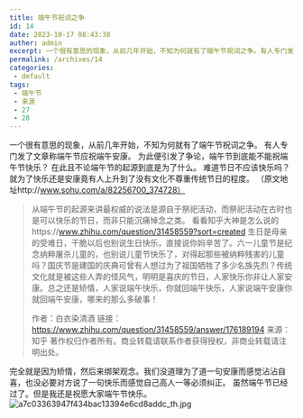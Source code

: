 ```yaml
---
title: 端午节祝词之争
id: 14
date: 2023-10-17 08:43:38
auther: admin
excerpt: 一个很有意思的现象，从前几年开始，不知为何就有了端午节祝词之争。有人专门发了文章称端午节应祝端午安康。为此便引发了争论，端午节到底能不能祝端午节快乐？在此且不论端午节的起源到底是为了什么。难道节日不应该快乐吗？就为了快乐还是安康竟有人上升到了没有文化不尊重传统节日的程度。（原文地址）从端午节的起源来讲最权威的说法是源自于祭祀活动，而祭祀活动在古时也是可以快乐的节日，而非只能沉痛悼念之类。看看知乎大神是怎么说的生日是母亲的受难日，干脆以后也别说生日快乐，直接说你妈辛苦了。六一儿童节是纪念纳粹屠杀儿童的，也别说儿童节快乐了，对得起那些被纳粹残害的儿童吗？国庆节是建国的庆典可曾有人想过为了祖国牺牲了多少名族先烈？传统文化就是被这些人弄的怪风气，明明是喜庆的节日，人家快乐你非让人家安康。总之还是矫情，人家说端午快乐，你就回端午快
permalink: /archives/14
categories:
 - default
tags: 
 - 端午节
 - 来源
 - 27
 - 28
---
```


一个很有意思的现象，从前几年开始，不知为何就有了端午节祝词之争。
有人专门发了文章称端午节应祝端午安康。
为此便引发了争论，端午节到底能不能祝端午节快乐？
在此且不论端午节的起源到底是为了什么。
难道节日不应该快乐吗？就为了快乐还是安康竟有人上升到了没有文化不尊重传统节日的程度。
（原文地址http://www.sohu.com/a/82256700_374728）

> 从端午节的起源来讲最权威的说法是源自于祭祀活动，而祭祀活动在古时也是可以快乐的节日，而非只能沉痛悼念之类。
> 看看知乎大神是怎么说的https://www.zhihu.com/question/31458559?sort=created
> 生日是母亲的受难日，干脆以后也别说生日快乐，直接说你妈辛苦了。六一儿童节是纪念纳粹屠杀儿童的，也别说儿童节快乐了，对得起那些被纳粹残害的儿童吗？国庆节是建国的庆典可曾有人想过为了祖国牺牲了多少名族先烈？传统文化就是被这些人弄的怪风气，明明是喜庆的节日，人家快乐你非让人家安康。总之还是矫情，人家说端午快乐，你就回端午快乐，人家说端午安康你就回端午安康，哪来的那么多破事！
> 
> 作者：白衣染清酒 链接：https://www.zhihu.com/question/31458559/answer/176189194
> 来源：知乎 著作权归作者所有。商业转载请联系作者获得授权，非商业转载请注明出处。

完全就是因为矫情，然后来绑架观念。我们没道理为了道一句安康而感觉沾沾自喜，也没必要对方说了一句快乐而感觉自己高人一等必须纠正。
虽然端午节已经过了。但是我还是祝愿大家端午节快乐。![a7c03363947f434bac13394e6cd8addc_th.jpg][1]


  [1]: https://xy07-1251893119.costj.myqcloud.com/2017/05/31/2009231206.jpg